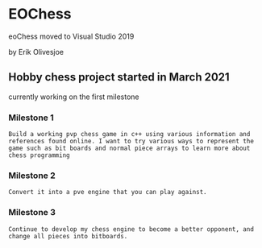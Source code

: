 # EOChess
 eoChess moved to Visual Studio 2019

 by Erik Olivesjoe

 ## Hobby chess project started in March 2021

 currently working on the first milestone

 ### Milestone 1
 
    Build a working pvp chess game in c++ using various information and references found online. I want to try various ways to represent the game such as bit boards and normal piece arrays to learn more about chess programming 


### Milestone 2
 
    Convert it into a pve engine that you can play against. 

### Milestone 3
 
    Continue to develop my chess engine to become a better opponent, and change all pieces into bitboards.